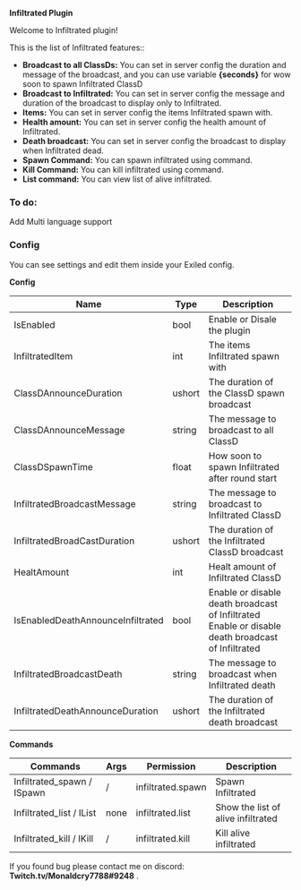 

**Infiltrated Plugin**<br />

Welcome to Infiltrated plugin!

This is the list of Infiltrated features::

- **Broadcast to all ClassDs:** You can set in server config the duration and message of the broadcast, and you can use variable **{seconds}** for wow soon to spawn Infiltrated ClassD
- **Broadcast to Infiltrated:** You can set in server config the message and duration of the broadcast to display only to Infiltrated.
- **Items:** You can set in server config the items Infiltrated spawn with.
- **Health amount:** You can set in server config the health amount of Infiltrated.
- **Death broadcast:** You can set in server config the broadcast to display when Infiltrated dead.
- **Spawn Command:** You can spawn infiltrated using command.
- **Kill Command:** You can kill infiltrated using command.
- **List command:** You can view list of alive infiltrated.


### To do:

Add Multi language support

### Config

You can see settings and edit them inside your Exiled config.

**Config**

| Name  | Type | Description | 
| ------------- | ------------- | ------------- |
| IsEnabled  | bool  | Enable or Disale the plugin |
| InfiltratedItem  | int  | The items Infiltrated spawn with |
| ClassDAnnounceDuration  | ushort | The duration of the ClassD spawn broadcast |
| ClassDAnnounceMessage  | string  | The message to broadcast to all ClassD |
| ClassDSpawnTime  | float  | How soon to spawn Infiltrated after round start  |
| InfiltratedBroadcastMessage  | string  | The message to broadcast to Infiltrated ClassD  |
| InfiltratedBroadCastDuration  | ushort  | The duration of the Infiltrated ClassD broadcast  |
| HealtAmount  | int | Healt amount of Infiltrated ClassD  |
| IsEnabledDeathAnnounceInfiltrated  | bool | Enable or disable death broadcast of Infiltrated Enable or disable death broadcast of Infiltrated |
| InfiltratedBroadcastDeath  | string | The message to broadcast when Infiltrated death |
| InfiltratedDeathAnnounceDuration | ushort | The duration of the Infiltrated death broadcast |

**Commands**

| Commands  | Args | Permission | Description | 
| ------------- | ------------- | ------------- | ------------- |
| Infiltrated_spawn / ISpawn  | <player name>/<player id>  | infiltrated.spawn | Spawn Infiltrated |
| Infiltrated_list / IList  | none  | infiltrated.list | Show the list of alive infiltrated |
| Infiltrated_kill / IKill  | <player name>/<player id> | infiltrated.kill | Kill alive infiltrated |

If you found bug please contact me on discord: **Twitch.tv/Monaldcry7788#9248** .<br /><br />
